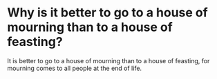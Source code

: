 # Why is it better to go to a house of mourning than to a house of feasting?

It is better to go to a house of mourning than to a house of feasting, for mourning comes to all people at the end of life.
